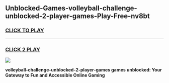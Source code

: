 
## Unblocked-Games-volleyball-challenge-unblocked-2-player-games-Play-Free-nv8bt
<h3>
<a href="https://premium76.site?title=volleyball-challenge-unblocked-2-player-games&ref=18A1">CLICK TO PLAY</a></h3>
<hr>

<h3>
<a href="https://premium76.site?title=volleyball-challenge-unblocked-2-player-games&ref=18A1">CLICK 2 PLAY</a>
  
</h3>

<a href="https://premium76.site?title=volleyball-challenge-unblocked-2-player-games&ref=18A1"><img src="https://clearcache.store/games.png"></a>


**volleyball-challenge-unblocked-2-player-games games unblocked: Your Gateway to Fun and Accessible Online Gaming**
